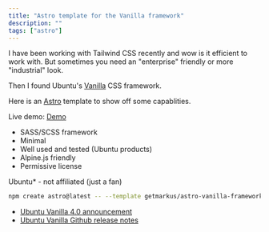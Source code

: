 ```yaml
---
title: "Astro template for the Vanilla framework"
description: ""
tags: ["astro"]
---
```


I have been working with Tailwind CSS recently and wow is it efficient to work with. But sometimes you need an "enterprise" friendly or more "industrial" look.

Then I found Ubuntu's [Vanilla](https://vanillaframework.io/) CSS framework.

Here is an [Astro](https://github.com/getmarkus/astro-vanilla-framework) template to show off some capablities.

Live demo: [Demo](https://www.cmsoftdev.com/astro-vanilla-framework/)

- SASS/SCSS framework
- Minimal
- Well used and tested (Ubuntu products)
- Alpine.js friendly
- Permissive license

Ubuntu\* - not affiliated (just a fan)

```bash
npm create astro@latest -- --template getmarkus/astro-vanilla-framework
```

- [Ubuntu Vanilla 4.0 announcement](https://ubuntu.com/blog/vanilla-4-0-release)
- [Ubuntu Vanilla Github release notes](https://github.com/canonical/vanilla-framework/releases/)
